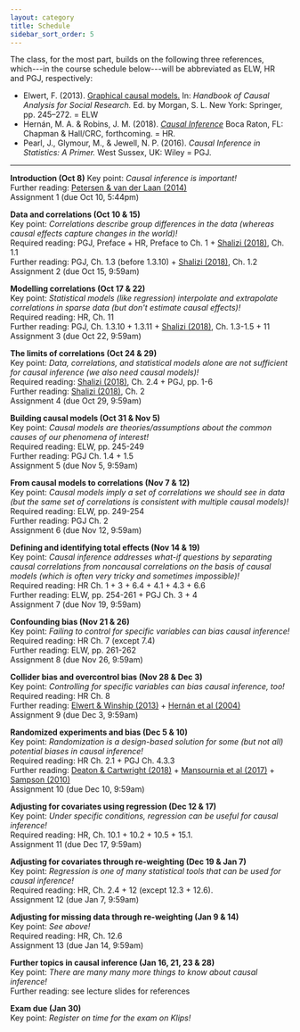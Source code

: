 ```yaml
---
layout: category
title: Schedule
sidebar_sort_order: 5
---
```


The class, for the most part, builds on the following three references, which---in the course schedule below---will be abbreviated as ELW, HR and PGJ, respectively:

* Elwert, F. (2013). [Graphical causal models.](https://doi.org/10.1007/978-94-007-6094-3_13) In: *Handbook of Causal Analysis for Social Research.* Ed. by Morgan, S. L. New York: Springer, pp. 245–272. = ELW
* Hernán, M. A. & Robins, J. M. (2018). [*Causal Inference*]( http://www.hsph.harvard.edu/miguel-hernan/causal-inference-book/) Boca Raton, FL: Chapman & Hall/CRC, forthcoming. = HR.
* Pearl, J., Glymour, M., & Jewell, N. P. (2016). *Causal Inference in Statistics: A Primer.* West Sussex, UK: Wiley = PGJ.

* * * 

**Introduction (Oct 8)** [<i class="fa fa-file-pdf-o" aria-hidden="true"></i>](https://mfr.osf.io/render?url=https://osf.io/538wa/?action=download%26mode=render) 
Key point: *Causal inference is important!*  
Further reading: [Petersen & van der Laan (2014)](https://doi.org/10.1097/EDE.0000000000000078)  
Assignment 1 [<i class="fa fa-file-pdf-o" aria-hidden="true"></i>](https://mfr.osf.io/render?url=https://osf.io/hae9m/?action=download%26mode=render) (due Oct 10, 5:44pm)

**Data and correlations (Oct 10 & 15)**  
Key point: *Correlations describe group differences in the data (whereas causal effects capture changes in the world)!*  
Required reading: PGJ, Preface + HR, Preface to Ch. 1 + [Shalizi (2018)](https://www.stat.cmu.edu/~cshalizi/ADAfaEPoV/ADAfaEPoV.pdf), Ch. 1.1  
Further reading: PGJ, Ch. 1.3 (before 1.3.10) + [Shalizi (2018)](https://www.stat.cmu.edu/~cshalizi/ADAfaEPoV/ADAfaEPoV.pdf), Ch. 1.2   
Assignment 2 (due Oct 15, 9:59am)

**Modelling correlations (Oct 17 & 22)**  
Key point: *Statistical models (like regression) interpolate and extrapolate correlations in sparse data (but don't estimate causal effects)!*  
Required reading: HR, Ch. 11  
Further reading: PGJ, Ch. 1.3.10 + 1.3.11 + [Shalizi (2018)](https://www.stat.cmu.edu/~cshalizi/ADAfaEPoV/ADAfaEPoV.pdf), Ch. 1.3-1.5 + 11  
Assignment 3 (due Oct 22, 9:59am)  

**The limits of correlations (Oct 24 & 29)**  
Key point: *Data, correlations, and statistical models alone are not sufficient for causal inference (we also need causal models)!*  
Required reading: [Shalizi (2018)](https://www.stat.cmu.edu/~cshalizi/ADAfaEPoV/ADAfaEPoV.pdf), Ch. 2.4 + PGJ, pp. 1-6  
Further reading: [Shalizi (2018)](https://www.stat.cmu.edu/~cshalizi/ADAfaEPoV/ADAfaEPoV.pdf), Ch. 2  
Assignment 4 (due Oct 29, 9:59am)

**Building causal models (Oct 31 & Nov 5)**  
Key point: *Causal models are theories/assumptions about the common causes of our phenomena of interest!*  
Required reading: ELW, pp. 245-249  
Further reading: PGJ Ch. 1.4 + 1.5  
Assignment 5 (due Nov 5, 9:59am)

**From causal models to correlations (Nov 7 & 12)**  
Key point: *Causal models imply a set of correlations we should see in data (but the same set of correlations is consistent with multiple causal models)!*  
Required reading: ELW, pp. 249-254  
Further reading: PGJ Ch. 2  
Assignment 6 (due Nov 12, 9:59am)

**Defining and identifying total effects (Nov 14 & 19)**  
Key point: *Causal inference addresses what-if questions by separating causal correlations from noncausal correlations on the basis of causal models (which is often very tricky and sometimes impossible)!*  
Required reading: HR Ch. 1 + 3 + 6.4 + 4.1 + 4.3 + 6.6  
Further reading: ELW, pp. 254-261 + PGJ Ch. 3 + 4  
Assignment 7 (due Nov 19, 9:59am)

**Confounding bias (Nov 21 & 26)**  
Key point: *Failing to control for specific variables can bias causal inference!*  
Required reading: HR Ch. 7 (except 7.4)  
Further reading: ELW, pp. 261-262  
Assignment 8 (due Nov 26, 9:59am)

**Collider bias and overcontrol bias (Nov 28 & Dec 3)**  
Key point: *Controlling for specific variables can bias causal inference, too!*  
Required reading: HR Ch. 8  
Further reading: [Elwert & Winship (2013)](https://doi.org/10.1146/annurev-soc-071913-043455) + [Hernán et al (2004)](https://doi.org/10.1097/01.ede.0000135174.63482.43)  
Assignment 9 (due Dec 3, 9:59am)

**Randomized experiments and bias (Dec 5 & 10)**  
Key point: *Randomization is a design-based solution for some (but not all) potential biases in causal inference!*  
Required reading: HR Ch. 2.1 + PGJ Ch. 4.3.3  
Further reading: [Deaton & Cartwright (2018)](https://doi.org/10.1016/j.socscimed.2017.12.005) + [Mansournia et al (2017)](https://doi.org/10.1097/eDe.0000000000000564) + [Sampson (2010)](https://doi.org/10.1007/s10940-010-9117-3)  
Assignment 10 (due Dec 10, 9:59am)

**Adjusting for covariates using regression (Dec 12 & 17)**  
Key point: *Under specific conditions, regression can be useful for causal inference!*  
Required reading: HR, Ch. 10.1 + 10.2 + 10.5 + 15.1.  
Assignment 11 (due Dec 17, 9:59am)

**Adjusting for covariates through re-weighting (Dec 19 & Jan 7)**  
Key point: *Regression is one of many statistical tools that can be used for causal inference!*  
Required reading: HR, Ch. 2.4 + 12 (except 12.3 + 12.6).  
Assignment 12 (due Jan 7, 9:59am)

**Adjusting for missing data through re-weighting (Jan 9 & 14)**  
Key point: *See above!*  
Required reading: HR, Ch. 12.6  
Assignment 13 (due Jan 14, 9:59am)

**Further topics in causal inference (Jan 16, 21, 23 & 28)**  
Key point: *There are many many more things to know about causal inference!*  
Further reading: see lecture slides for references

**Exam due (Jan 30)**  
Key point: *Register on time for the exam on Klips!*
